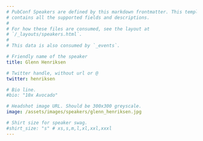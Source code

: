 ```yaml
---
# PubConf Speakers are defined by this markdown frontmatter. This template
# contains all the supported fields and descriptions.
#
# For how these files are consumed, see the layout at
# `/_layouts/speakers.html`.
#
# This data is also consumed by `_events`.

# Friendly name of the speaker
title: Glenn Henriksen

# Twitter handle, without url or @
twitter: henriksen

# Bio line.
#bio: "10x Avocado"

# Headshot image URL. Should be 300x300 greyscale.
image: /assets/images/speakers/glenn_henriksen.jpg

# Shirt size for speaker swag.
#shirt_size: "s" # xs,s,m,l,xl,xxl,xxxl
---
```

